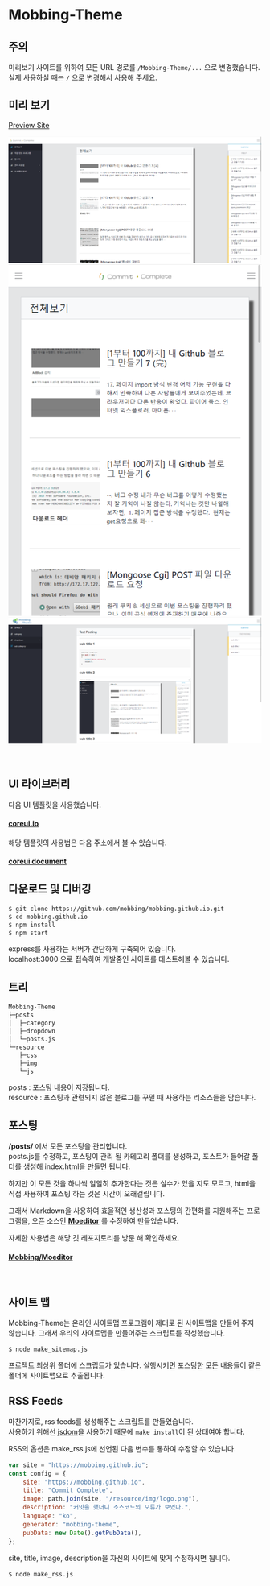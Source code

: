 # Mobbing-Theme

## 주의
미리보기 사이트를 위하여 모든 URL 경로를 `/Mobbing-Theme/...` 으로 변경했습니다.<br>
실제 사용하실 때는 `/` 으로 변경해서 사용해 주세요.

## 미리 보기

[Preview Site](https://raravel.github.io/Mobbing-Theme/)

![img-1](./resource/img/readme/image-1.png)
![img-2](./resource/img/readme/image-2.png)
![img-3](./resource/img/readme/image-3.png)

<br>

## UI 라이브러리

다음 UI 템플릿을 사용했습니다.
#### [coreui.io](https://coreui.io)

해당 템플릿의 사용법은 다음 주소에서 볼 수 있습니다.
#### [coreui document](https://coreui.io/docs/getting-started/introduction/)

## 다운로드 및 디버깅
```console
$ git clone https://github.com/mobbing/mobbing.github.io.git
$ cd mobbing.github.io
$ npm install
$ npm start
```

express를 사용하는 서버가 간단하게 구축되어 있습니다.<br>
localhost:3000 으로 접속하여 개발중인 사이트를 테스트해볼 수 있습니다.

## 트리
```none
Mobbing-Theme
├─posts
│  ├─category
│  ├─dropdown
│  └─posts.js
└─resource
   ├─css
   ├─img
   └─js
```

posts : 포스팅 내용이 저장됩니다.<br>
resource : 포스팅과 관련되지 않은 블로그를 꾸밀 때 사용하는 리소스들을 담습니다.

## 포스팅
**/posts/** 에서 모든 포스팅을 관리합니다.<br>
posts.js를 수정하고, 포스팅이 관리 될 카테고리 폴더를 생성하고, 포스트가 들어갈 폴더를 생성해 index.html을 만들면 됩니다.

하지만 이 모든 것을 하나씩 일일히 추가한다는 것은 실수가 있을 지도 모르고, html을 직접 사용하여 포스팅 하는 것은 시간이 오래걸립니다.

그래서 Markdown을 사용하여 효율적인 생산성과 포스팅의 간편화를 지원해주는 프로그램을, 오픈 소스인 **[Moeditor](https://github.com/Moeditor/Moeditor)** 를 수정하여 만들었습니다.

자세한 사용법은 해당 깃 레포지토리를 방문 해 확인하세요.

#### [Mobbing/Moeditor](https://github.com/mobbing/Moeditor)

<br>

## 사이트 맵

Mobbing-Theme는 온라인 사이트맵 프로그램이 제대로 된 사이트맵을 만들어 주지 않습니다. 그래서 우리의 사이트맵을 만들어주는 스크립트를 작성했습니다.

```console
$ node make_sitemap.js
```
프로젝트 최상위 폴더에 스크립트가 있습니다. 실행시키면 포스팅한 모든 내용들이 같은 폴더에 사이트맵으로 추출됩니다. 

## RSS Feeds

마찬가지로, rss feeds를 생성해주는 스크립트를 만들었습니다.<br>
사용하기 위해선 [jsdom](https://github.com/jsdom/jsdom)을 사용하기 때문에 `make install`이 된 상태여야 합니다.

RSS의 옵션은 make_rss.js에 선언된 다음 변수를 통하여 수정할 수 있습니다.

```js
var site = "https://mobbing.github.io";
const config = {
	site: "https://mobbing.github.io",
	title: "Commit Complete",
	image: path.join(site, "/resource/img/logo.png"),
	description: "커밋을 했더니 소스코드의 오류가 보였다.",
	language: "ko",
	generator: "mobbing-theme",
	pubData: new Date().getPubData(),
};
```
site, title, image, description을 자신의 사이트에 맞게 수정하시면 됩니다.

```console
$ node make_rss.js
```
